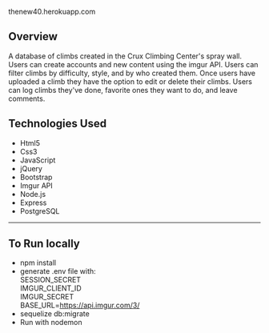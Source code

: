 thenew40.herokuapp.com

## Overview
A database of climbs created in the Crux Climbing Center's spray wall. Users can create accounts and new content using the imgur API. Users can filter climbs by difficulty, style, and by who created them. Once users have uploaded a climb they have the option to edit or delete their climbs. Users can log climbs they've done, favorite ones they want to do, and leave comments.

## Technologies Used
- Html5
- Css3
- JavaScript
- jQuery
- Bootstrap
- Imgur API
- Node.js
- Express
- PostgreSQL
***

## To Run locally
- npm install
- generate .env file with:  
	SESSION_SECRET  
	IMGUR_CLIENT_ID  
	IMGUR_SECRET  
	BASE_URL=https://api.imgur.com/3/  
- sequelize db:migrate
- Run with nodemon
